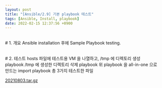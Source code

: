 ```yaml
---
layout: post
title: "[Ansible/2.9] 기본 playbook 테스트"
tags: [Ansible, Install, playbook]
date: 2022-02-15 12:37:56 +0900
---
```


<br># 1. 개요
Ansible installation 후에 Sample Playbook testing.

<br># 2. 테스트
hosts 파일에 테스트용 VM 을 나열하고,
/tmp 에 디렉토리 생성 playbook
/tmp 에 생성한 디렉토리 삭제 playbook
위 playbook 을 all-in-one 으로 만드는 import playbook
총 3가지 테스트한 파일

[20210803.tar.gz](/assets/upload/20210803.tar.gz)